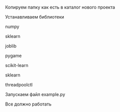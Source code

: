 Копируем папку как есть в каталог нового проекта

Устанавливаем библиотеки 

numpy

sklearn

joblib

pygame

scikit-learn

sklearn

threadpoolctl

Запускаем файл example.py

Все должно работать

